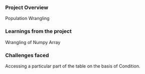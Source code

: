 ### Project Overview

 Population Wrangling 


### Learnings from the project

 Wrangling of Numpy Array


### Challenges faced

 Accessing a particular part of the table on the basis of Condition.



